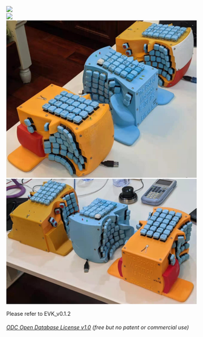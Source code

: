 ![](Case0.jpg)  
![](Case1.jpg)  
![](Keyboard0.jpg) 
![](Keyboard1.jpg)   
  
Please refer to EVK_v0.1.2  

###### [ODC Open Database License v1.0](https://choosealicense.com/appendix/)  (free but no patent or commercial use)
